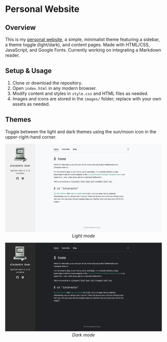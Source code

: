 # Personal Website

## Overview
This is my [personal website](https://alexandraduan.wiki), a simple, minimalist theme featuring a sidebar, a theme toggle (light/dark), and content pages. Made with HTML/CSS, JavaScript, and Google Fonts. Currently working on integrating a Markdown reader.

## Setup & Usage
1. Clone or download the repository.
2. Open `index.html` in any modern browser.
3. Modify content and styles in `style.css` and HTML files as needed.
4. Images and icons are stored in the `images/` folder; replace with your own assets as needed.

## Themes
Toggle between the light and dark themes using the sun/moon icon in the upper-right-hand corner.
<p align="center">
  <img src="images/sample-light.png" alt="Light mode"><br>
  <em>Light mode</em>
</p>

<p align="center">
  <img src="images/sample-dark.png" alt="Dark mode"><br>
  <em>Dark mode</em>
</p>
